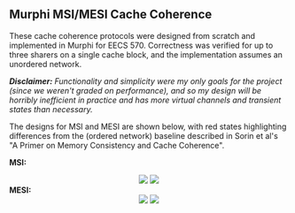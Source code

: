 <h2>Murphi MSI/MESI Cache Coherence</h2>
<p>These cache coherence protocols were designed from scratch and implemented in Murphi for EECS 570. Correctness was verified for up to three sharers on a single cache block, and the implementation assumes an unordered network.</p>

<p><i><b>Disclaimer:</b> Functionality and simplicity were my only goals for the project (since we weren't graded on performance), and so my design will be horribly inefficient in practice and has more virtual channels and transient states than necessary. </i></p>

<p>The designs for MSI and MESI are shown below, with red states highlighting differences from the (ordered network) baseline described in Sorin et al's "A Primer on Memory Consistency and Cache Coherence".</p>

<b>MSI:</b>
<div style='text-align:center'>
<img src='https://github.com/TimD1/CacheCoherence/img/msi_proc.png'></img>
<img src='https://github.com/TimD1/CacheCoherence/img/msi_dir.png'></img>
</div>
<b>MESI:</b>
<div style='text-align:center'>
<img src='https://github.com/TimD1/CacheCoherence/img/mesi_proc.png'></img>
<img src='https://github.com/TimD1/CacheCoherence/img/mesi_dir.png'></img>
</div>
